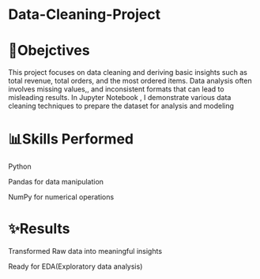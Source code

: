 # Data-Cleaning-Project
# 🧿Obejctives
This project focuses on data cleaning and deriving basic insights such as total revenue, total orders, and the most ordered items. Data analysis often involves missing values,, and inconsistent formats that can lead to misleading results. In Jupyter Notebook , I demonstrate various data cleaning techniques to prepare the dataset for analysis and modeling

# 📊Skills Performed
Python

Pandas for data manipulation

NumPy for numerical operations

# ✨Results
Transformed Raw data into meaningful insights

Ready for EDA(Exploratory data analysis)
